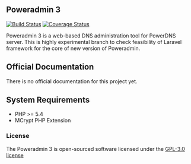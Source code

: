 ## Poweradmin 3

[![Build Status](https://travis-ci.org/BlueManLine/poweradmin3.svg)](https://travis-ci.org/BlueManLine/poweradmin3) [![Coverage Status](https://coveralls.io/repos/BlueManLine/poweradmin3/badge.png)](https://coveralls.io/r/BlueManLine/poweradmin3)

Poweradmin 3 is a web-based DNS administration tool for PowerDNS server.
This is highly experimental branch to check feasibility of Laravel framework for the core of new version of Poweradmin.

## Official Documentation

There is no official documentation for this project yet.

## System Requirements

  - PHP >= 5.4
  - MCrypt PHP Extension

### License

The Poweradmin 3 is open-sourced software licensed under the [GPL-3.0 license](http://opensource.org/licenses/GPL-3.0)
